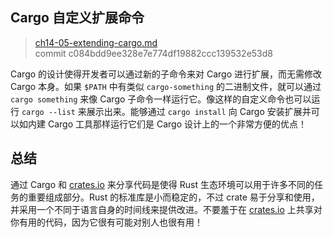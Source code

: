 ## Cargo 自定义扩展命令

> [ch14-05-extending-cargo.md](https://github.com/rust-lang/book/blob/main/src/ch14-05-extending-cargo.md)
> <br>
> commit c084bdd9ee328e7e774df19882ccc139532e53d8

Cargo 的设计使得开发者可以通过新的子命令来对 Cargo 进行扩展，而无需修改 Cargo 本身。如果 `$PATH` 中有类似 `cargo-something` 的二进制文件，就可以通过 `cargo something` 来像 Cargo 子命令一样运行它。像这样的自定义命令也可以运行 `cargo --list` 来展示出来。能够通过 `cargo install` 向 Cargo 安装扩展并可以如内建 Cargo 工具那样运行它们是 Cargo 设计上的一个非常方便的优点！

## 总结

通过 Cargo 和 [crates.io](https://crates.io/)<!-- ignore --> 来分享代码是使得 Rust 生态环境可以用于许多不同的任务的重要组成部分。Rust 的标准库是小而稳定的，不过 crate 易于分享和使用，并采用一个不同于语言自身的时间线来提供改进。不要羞于在 [crates.io](https://crates.io/)<!-- ignore --> 上共享对你有用的代码，因为它很有可能对别人也很有用！
